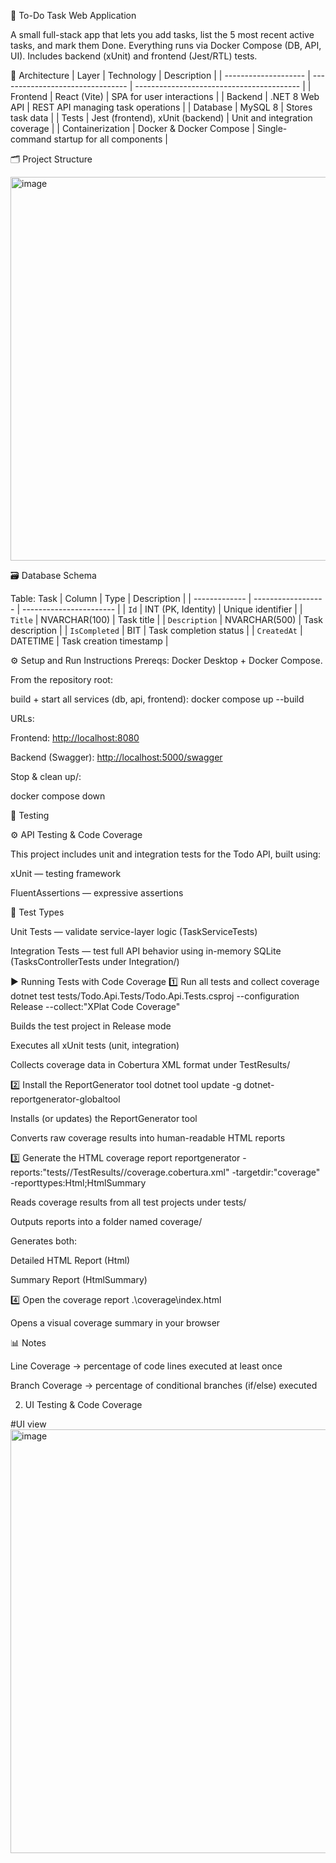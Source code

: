 🧩 To-Do Task Web Application

A small full-stack app that lets you add tasks, list the 5 most recent active tasks, and mark them Done.
Everything runs via Docker Compose (DB, API, UI). Includes backend (xUnit) and frontend (Jest/RTL) tests.


🧱 Architecture
| Layer                | Technology                       | Description                               |
| -------------------- | -------------------------------- | ----------------------------------------- |
| Frontend             | React  (Vite)                    | SPA for user interactions                 |
| Backend              | .NET 8 Web API                   | REST API managing task operations         |
| Database             | MySQL 8                          | Stores task data                          |
| Tests                | Jest (frontend), xUnit (backend) | Unit and integration coverage             |
| Containerization     | Docker & Docker Compose          | Single-command startup for all components |


🗂 Project Structure

<img width="696" height="614" alt="image" src="https://github.com/user-attachments/assets/fd4ea927-8401-4c3c-88a5-d3e54e92e3ae" />




🗃️ Database Schema

Table: Task
| Column        | Type               | Description             |
| ------------- | ------------------ | ----------------------- |
| `Id`          | INT (PK, Identity) | Unique identifier       |
| `Title`       | NVARCHAR(100)      | Task title              |
| `Description` | NVARCHAR(500)      | Task description        |
| `IsCompleted` | BIT                | Task completion status  |
| `CreatedAt`   | DATETIME           | Task creation timestamp |


⚙️ Setup and Run Instructions
Prereqs: Docker Desktop + Docker Compose.

From the repository root:

build + start all services (db, api, frontend):
docker compose up --build

URLs:

Frontend: [http://localhost:8080](http://localhost:3000/)

Backend (Swagger): [http://localhost:5000/swagger](http://localhost:5000/swagger/index.html)

Stop & clean up/:

docker compose down

🧪 Testing

⚙️ API Testing & Code Coverage

This project includes unit and integration tests for the Todo API, built using:

xUnit — testing framework

FluentAssertions — expressive assertions

🔧 Test Types

Unit Tests — validate service-layer logic (TaskServiceTests)

Integration Tests — test full API behavior using in-memory SQLite (TasksControllerTests under Integration/)

▶️ Running Tests with Code Coverage
1️⃣ Run all tests and collect coverage
dotnet test tests/Todo.Api.Tests/Todo.Api.Tests.csproj --configuration Release --collect:"XPlat Code Coverage"


Builds the test project in Release mode

Executes all xUnit tests (unit, integration)

Collects coverage data in Cobertura XML format under TestResults/

2️⃣ Install the ReportGenerator tool
dotnet tool update -g dotnet-reportgenerator-globaltool


Installs (or updates) the ReportGenerator tool

Converts raw coverage results into human-readable HTML reports

3️⃣ Generate the HTML coverage report
reportgenerator -reports:"tests//TestResults//coverage.cobertura.xml" -targetdir:"coverage" -reporttypes:Html;HtmlSummary


Reads coverage results from all test projects under tests/

Outputs reports into a folder named coverage/

Generates both:

Detailed HTML Report (Html)

Summary Report (HtmlSummary)

4️⃣ Open the coverage report
.\coverage\index.html


Opens a visual coverage summary in your browser

📊 Notes

Line Coverage → percentage of code lines executed at least once

Branch Coverage → percentage of conditional branches (if/else) executed

2. UI Testing & Code Coverage

#UI view 
<img width="1337" height="678" alt="image" src="https://github.com/user-attachments/assets/35bb53fc-5c34-42fa-ad75-175177f661bd" />


